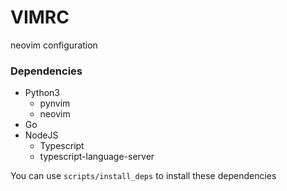 # VIMRC
neovim configuration

### Dependencies

* Python3
  * pynvim
  * neovim
* Go
* NodeJS
  * Typescript
  * typescript-language-server

You can use `scripts/install_deps` to install these dependencies
